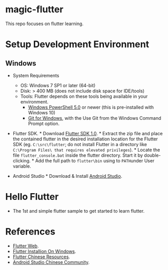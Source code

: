 # magic-flutter
This repo focuses on flutter learning.

# Setup Development Environment
  ## Windows
  * System Requirements
    * OS: Windows 7 SP1 or later (64-bit)
    * Disk: > 400 MB (does not include disk space for IDE/tools)
    * Tools: Flutter depends on these tools being available in your environment.
      * [Windows PowerShell 5.0](https://docs.microsoft.com/en-us/powershell/scripting/setup/installing-windows-powershell) or newer (this is pre-installed with Windows 10)
      * [Git for Windows](https://git-scm.com/download/win), with the Use Git from the Windows Command Prompt option.
      
   * Flutter SDK.
    * Download [Flutter SDK 1.0](https://storage.googleapis.com/flutter_infra/releases/stable/windows/flutter_windows_v1.0.0-stable.zip).
    * Extract the zip file and place the contained flutter in the desired installation location for the Flutter SDK (eg. `C:\src\flutter`; do not install Flutter in a directory like `C:\Program Files\ that requires elevated privileges`). 
    * Locate the file `flutter_console.bat` inside the flutter directory. Start it by double-clicking.
    * Add the full path to `flutter\bin` using to `PATH`under User variable.
   * Android Studio
    * Download & Install [Android Studio](https://developer.android.com/studio/).
    
# Hello Flutter
* The 1st and simple flutter sample to get started to learn flutter.

# References
* [Flutter Web](https://flutter.io/).
* [Flutter Installion On Windows](https://flutter.io/docs/get-started/install/windows).
* [Flutter Chinese Resources](https://flutter-io.cn/).
* [Android Studio Chinese Community](http://www.android-studio.org/index.php).
